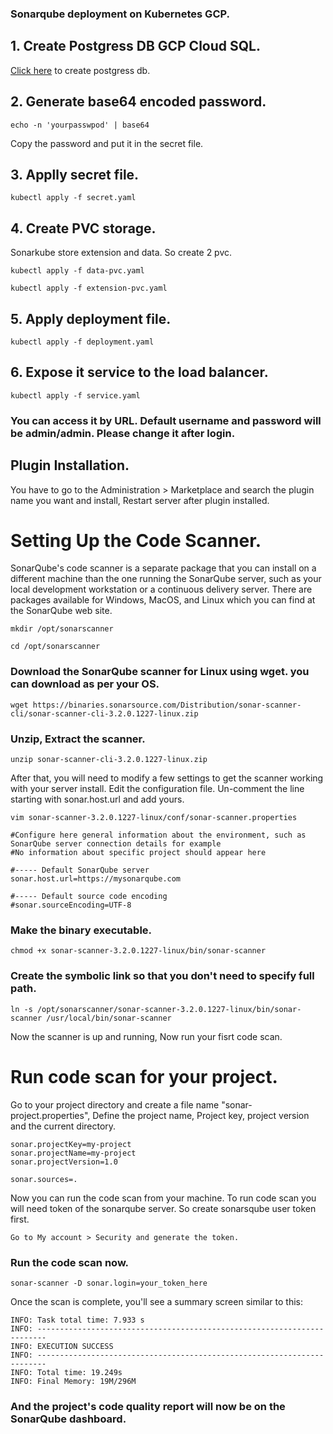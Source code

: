### Sonarqube deployment on Kubernetes GCP.

## 1. Create Postgress DB GCP Cloud SQL.

[Click here](https://console.cloud.google.com/sql) to create postgress db.


## 2. Generate base64 encoded password.
```
echo -n 'yourpasswpod' | base64
```
Copy the password and put it in the secret file.

## 3. Applly secret file.
```
kubectl apply -f secret.yaml
```

## 4. Create PVC storage.
Sonarkube store extension and data. So create 2 pvc.

```
kubectl apply -f data-pvc.yaml 
```

```
kubectl apply -f extension-pvc.yaml
```

## 5. Apply deployment file.
```
kubectl apply -f deployment.yaml
```


## 6. Expose it service to the load balancer.
```
kubectl apply -f service.yaml
```

### You can access it by URL. Default username and password will be admin/admin. Please change it after login.


## Plugin Installation.
You have to go to the  Administration > Marketplace and search the plugin name you want and install, Restart server after plugin installed.


# Setting Up the Code Scanner.

SonarQube's code scanner is a separate package that you can install on a different machine than the one running the SonarQube server, such as your local development workstation or a continuous delivery server. There are packages available for Windows, MacOS, and Linux which you can find at the SonarQube web site.

```
mkdir /opt/sonarscanner
```
```
cd /opt/sonarscanner
```

### Download the SonarQube scanner for Linux using wget. you can download as per your OS.
```
wget https://binaries.sonarsource.com/Distribution/sonar-scanner-cli/sonar-scanner-cli-3.2.0.1227-linux.zip
```
### Unzip, Extract the scanner.
```
unzip sonar-scanner-cli-3.2.0.1227-linux.zip
```
After that, you will need to modify a few settings to get the scanner working with your server install. Edit the configuration file. Un-comment the line starting with sonar.host.url and add yours.
```
vim sonar-scanner-3.2.0.1227-linux/conf/sonar-scanner.properties
```
```
#Configure here general information about the environment, such as SonarQube server connection details for example
#No information about specific project should appear here

#----- Default SonarQube server
sonar.host.url=https://mysonarqube.com

#----- Default source code encoding
#sonar.sourceEncoding=UTF-8
```
### Make the binary executable.
```
chmod +x sonar-scanner-3.2.0.1227-linux/bin/sonar-scanner
```
### Create the symbolic link so that you don't need to specify full path.
```
ln -s /opt/sonarscanner/sonar-scanner-3.2.0.1227-linux/bin/sonar-scanner /usr/local/bin/sonar-scanner
```
Now the scanner is up and running, Now run your fisrt code scan.

# Run code scan for your project.
Go to your project directory and create a file name "sonar-project.properties", Define the project name, Project key, project version and the current directory.

```
sonar.projectKey=my-project
sonar.projectName=my-project
sonar.projectVersion=1.0

sonar.sources=.
```
Now you can run the code scan from your machine. To run code scan you will need token of the sonarqube server. So create sonarsqube user token first.
```
Go to My account > Security and generate the token.
```

### Run the code scan now. 
```
sonar-scanner -D sonar.login=your_token_here
```
Once the scan is complete, you'll see a summary screen similar to this:
```
INFO: Task total time: 7.933 s
INFO: ------------------------------------------------------------------------
INFO: EXECUTION SUCCESS
INFO: ------------------------------------------------------------------------
INFO: Total time: 19.249s
INFO: Final Memory: 19M/296M
```
### And the project's code quality report will now be on the SonarQube dashboard.




